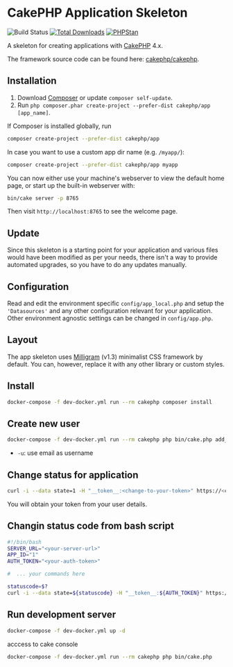 # CakePHP Application Skeleton

![Build Status](https://github.com/cakephp/app/actions/workflows/ci.yml/badge.svg?branch=master)
[![Total Downloads](https://img.shields.io/packagist/dt/cakephp/app.svg?style=flat-square)](https://packagist.org/packages/cakephp/app)
[![PHPStan](https://img.shields.io/badge/PHPStan-level%207-brightgreen.svg?style=flat-square)](https://github.com/phpstan/phpstan)

A skeleton for creating applications with [CakePHP](https://cakephp.org) 4.x.

The framework source code can be found here: [cakephp/cakephp](https://github.com/cakephp/cakephp).

## Installation

1. Download [Composer](https://getcomposer.org/doc/00-intro.md) or update `composer self-update`.
2. Run `php composer.phar create-project --prefer-dist cakephp/app [app_name]`.

If Composer is installed globally, run

```bash
composer create-project --prefer-dist cakephp/app
```

In case you want to use a custom app dir name (e.g. `/myapp/`):

```bash
composer create-project --prefer-dist cakephp/app myapp
```

You can now either use your machine's webserver to view the default home page, or start
up the built-in webserver with:

```bash
bin/cake server -p 8765
```

Then visit `http://localhost:8765` to see the welcome page.

## Update

Since this skeleton is a starting point for your application and various files
would have been modified as per your needs, there isn't a way to provide
automated upgrades, so you have to do any updates manually.

## Configuration

Read and edit the environment specific `config/app_local.php` and setup the
`'Datasources'` and any other configuration relevant for your application.
Other environment agnostic settings can be changed in `config/app.php`.

## Layout

The app skeleton uses [Milligram](https://milligram.io/) (v1.3) minimalist CSS
framework by default. You can, however, replace it with any other library or
custom styles.

## Install

```bash
docker-compose -f dev-docker.yml run --rm cakephp composer install
```

## Create new user

```bash
docker-compose -f dev-docker.yml run --rm cakephp php bin/cake.php add_user -u user@email.tld -p yourPassword
```

* `-u`: use email as username

## Change status for application

```bash
curl -i --data state=1 -H "__token__:<change-to-your-token>" https://<change-to-server-address>/api/v1/applications/create-log/<application-id>.json
```

You will obtain your token from your user details.

## Changin status code from bash script

```bash
#!/bin/bash
SERVER_URL="<your-server-url>"
APP_ID="1"
AUTH_TOKEN="<your-auth-token>"

#  ... your commands here

statuscode=$?
curl -i --data state=${statuscode} -H "__token__:${AUTH_TOKEN}" https://${SERVER_URL}/api/v1/applications/create-log/${APP_ID}.json 
```

## Run development server

```bash
docker-compose -f dev-docker.yml up -d
```

acccess to cake console

```bash
docker-compose -f dev-docker.yml run --rm cakephp php bin/cake.php
```
